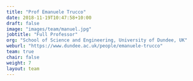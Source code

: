 ```yaml
---
title: "Prof Emanuele Trucco"
date: 2018-11-19T10:47:58+10:00
draft: false
image: "images/team/manuel.jpg"
jobtitle: "Full Professor"
org: "School of Science and Engineering, University of Dundee, UK"
weburl: "https://www.dundee.ac.uk/people/emanuele-trucco"
team: true
chair: false
weight: 7
layout: team
---
```


